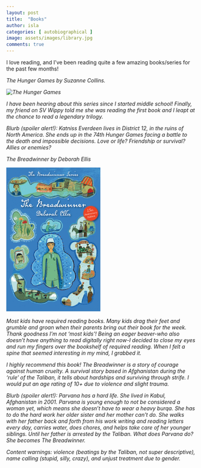 ```yaml
---
layout: post
title:  "Books"
author: isla
categories: [ autobiographical ]
image: assets/images/library.jpg
comments: true
---
```


I love reading, and I’ve been reading quite a few amazing books/series for the past few months! 

<em>The Hunger Games<em> by Suzanne Collins.

<img src="{{site.baseurl}}/assets/images/katniss.jpg" alt="The Hunger Games" style="width:250px;">

I have been hearing about this series since I started middle school! Finally, my friend on SV Wippy told me she was reading the first book and I leapt at the chance to read a legendary trilogy. 

Blurb (spoiler alert!): <em>Katniss Everdeen lives in District 12, in the ruins of North America. She ends up in the 74th Hunger Games facing a battle to the death and impossible decisions. Love or life? Friendship or survival? Allies or enemies?<em> 

<em>The Breadwinner<em> by Deborah Ellis

<img src="../assets/images/breadwinner.jpg" alt="The Breadwinner" style="width:250px;">

Most kids have required reading books. Many kids drag their feet and grumble and groan when their parents bring out their book for the week. Thank goodness I’m not ‘most kids’! Being an eager beaver-who also doesn’t have anything to read digitally right now-I decided to close my eyes and run my fingers over the bookshelf of required reading. When I felt a spine that seemed interesting in my mind, I grabbed it. 

I highly recommend this book! The Breadwinner is a story of courage against human cruelty. A survival story based in Afghanistan during the ‘rule’ of the Taliban, it tells about hardships and surviving through strife.  I would put an age rating of 10+ due to violence and slight trauma. 

Blurb (spoiler alert!): <em>Parvana has a hard life. She lived in Kabul, Afghanistan in 2001. Parvana is young enough to not be considered a woman yet, which means she doesn’t have to wear a heavy burqa. She has to do the hard work her older sister and her mother can’t do. She walks with her father back and forth from his work writing and reading letters every day, carries water, does chores, and helps take care of her younger siblings. Until her father is arrested by the Taliban. What does Parvana do? She becomes The Breadwinner.<em>

Content warnings: violence (beatings by the Taliban, not super descriptive), name calling (stupid, silly, crazy), and unjust treatment due to gender.
